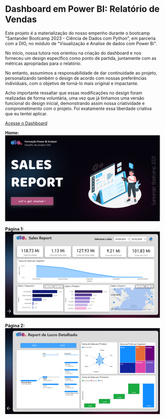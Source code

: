 # Dashboard em Power BI: Relatório de Vendas

Este projeto é a materialização do nosso empenho durante o bootcamp "Santander Bootcamp 2023 - Ciência de Dados com Python", em parceria com a DIO, no módulo de "Visualização e Analise de dados com Power Bi".

No início, nossa tutora nos orientou na criação do dashboard e nos forneceu um design específico como ponto de partida, juntamente com as métricas apropriadas para o relatório. 

No entanto, assumimos a responsabilidade de dar continuidade ao projeto, personalizando também o design de acordo com nossas preferências individuais, com o objetivo de torná-lo mais original e impactante. 

Acho importante ressaltar que essas modificações no design foram realizadas de forma voluntária, uma vez que já tínhamos uma versão funcional do design inicial, demonstrando assim nossa criatividade e comprometimento com o projeto. Foi exatamente essa liberdade criativa que eu tentei aplicar.

[Acesse o Dashboard](https://app.powerbi.com/view?r=eyJrIjoiN2UxNWM3YjgtMjc5Mi00MjM2LWJkODAtM2IwM2D4YWUwYmJiIiwidCI6IjNhODM4YzA1LTlkODctNGE5Mi1hNDcyLTI2OTg1NTIwM2NjYyJ9)

**Home:**
![Home](https://github.com/RaayaneGomes97/desafio-dio-sales_report/blob/main/home.png)

**Página 1:**
![Página 1](https://github.com/RaayaneGomes97/desafio-dio-sales_report/blob/main/pagina_1.png)

**Página 2:**
![Página 2](https://github.com/RaayaneGomes97/desafio-dio-sales_report/blob/main/pagina_2.png)

